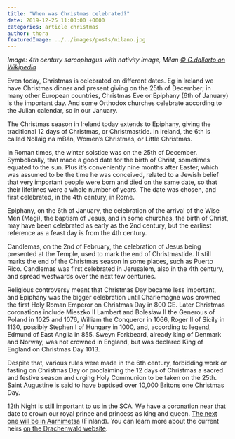 ```yaml
---
title: "When was Christmas celebrated?"
date: 2019-12-25 11:00:00 +0000
categories: article christmas
author: thora
featuredImage: ../../images/posts/milano.jpg
---
```

_Image: 4th century sarcophagus with nativity image, Milan [© G.dallorto on Wikipedia](https://commons.wikimedia.org/wiki/User:G.dallorto)_

Even today, Christmas is celebrated on different dates. Eg in Ireland we have Christmas dinner and present giving on the 25th of December; in many other European countries, Christmas Eve or Epiphany (6th of January) is the important day. And some Orthodox churches celebrate according to the Julian calendar, so in our January.

The Christmas season in Ireland today extends to Epiphany, giving the traditional 12 days of Christmas, or Christmastide. In Ireland, the 6th is called Nollaig na mBán, Women’s Christmas, or Little Christmas.

In Roman times, the winter solstice was on the 25th of December. Symbolically, that made a good date for the birth of Christ, sometimes equated to the sun. Plus it’s conveniently nine months after Easter, which was assumed to be the time he was conceived, related to a Jewish belief that very important people were born and died on the same date, so that their lifetimes were a whole number of years. The date was chosen, and first celebrated, in the 4th century, in Rome.

Epiphany, on the 6th of January, the celebration of the arrival of the Wise Men (Magi), the baptism of Jesus, and in some churches, the birth of Christ, may have been celebrated as early as the 2nd century, but the earliest reference as a feast day is from the 4th century.

Candlemas, on the 2nd of February,    the celebration of Jesus being presented at the Temple, used to mark the end of Christmastide. It still marks the end of the Christmas season in some places, such as Puerto Rico. Candlemas was first celebrated in Jerusalem, also in the 4th century, and spread westwards over the next few centuries.

Religious controversy meant that Christmas Day became less important, and Epiphany was the bigger celebration until Charlemagne was crowned the first Holy Roman Emperor on Christmas Day in 800 CE. Later Christmas coronations include Mieszko II Lambert and Bolesław II the Generous of Poland in 1025 and 1076, William the Conqueror in 1066, Roger II of Sicily in 1130, possibly Stephen I of Hungary in 1000, and, according to legend, Edmund of East Anglia in 855. Sweyn Forkbeard, already king of Denmark and Norway, was not crowned in England, but was declared King of England on Christmas Day 1013.

Despite that, various rules were made in the 6th century, forbidding work or fasting on Christmas Day or proclaiming the 12 days of Christmas a sacred and festive season and urging Holy Communion to be taken on the 25th. Saint Augustine is said to have baptised over 10,000 Britons one Christmas Day.

12th Night is still important to us in the SCA. We have a coronation near that date to crown our royal prince and princess as king and queen. [The next one will be in Aarnimetsa](https://drachenwaldcoronation.wordpress.com/) (Finland). You can learn more about the current heirs [on the Drachenwald website](https://drachenwald.sca.org/royals/heirs/).